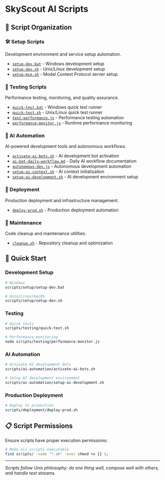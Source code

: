 # SkyScout AI Scripts

## 📁 Script Organization

### 🛠️ Setup Scripts

Development environment and service setup automation.

- [`setup-dev.bat`](./setup/setup-dev.bat) - Windows development setup
- [`setup-dev.sh`](./setup/setup-dev.sh) - Unix/Linux development setup
- [`setup-mcp.sh`](./setup/setup-mcp.sh) - Model Context Protocol server setup

### 🧪 Testing Scripts

Performance testing, monitoring, and quality assurance.

- [`quick-test.bat`](./testing/quick-test.bat) - Windows quick test runner
- [`quick-test.sh`](./testing/quick-test.sh) - Unix/Linux quick test runner
- [`test-performance.js`](./testing/test-performance.js) - Performance testing automation
- [`performance-monitor.js`](./testing/performance-monitor.js) - Runtime performance monitoring

### 🤖 AI Automation

AI-powered development tools and autonomous workflows.

- [`activate-ai-bots.sh`](./ai-automation/activate-ai-bots.sh) - AI development bot activation
- [`ai-bot-daily-workflow.md`](./ai-automation/ai-bot-daily-workflow.md) - Daily AI workflow documentation
- [`autonomous-dev.js`](./ai-automation/autonomous-dev.js) - Autonomous development automation
- [`setup-ai-context.sh`](./ai-automation/setup-ai-context.sh) - AI context initialization
- [`setup-ai-development.sh`](./ai-automation/setup-ai-development.sh) - AI development environment setup

### 🚀 Deployment

Production deployment and infrastructure management.

- [`deploy-prod.sh`](./deployment/deploy-prod.sh) - Production deployment automation

### 🧹 Maintenance

Code cleanup and maintenance utilities.

- [`cleanup.sh`](./cleanup.sh) - Repository cleanup and optimization

## 🚀 Quick Start

### Development Setup

```bash
# Windows
scripts/setup/setup-dev.bat

# Unix/Linux/macOS
scripts/setup/setup-dev.sh
```

### Testing

```bash
# Quick tests
scripts/testing/quick-test.sh

# Performance monitoring
node scripts/testing/performance-monitor.js
```

### AI Automation

```bash
# Activate AI development bots
scripts/ai-automation/activate-ai-bots.sh

# Setup AI development environment
scripts/ai-automation/setup-ai-development.sh
```

### Production Deployment

```bash
# Deploy to production
scripts/deployment/deploy-prod.sh
```

## 📋 Script Permissions

Ensure scripts have proper execution permissions:

```bash
# Make all scripts executable
find scripts/ -name "*.sh" -exec chmod +x {} \;
```

---

_Scripts follow Unix philosophy: do one thing well, compose well with others, and handle text streams._
